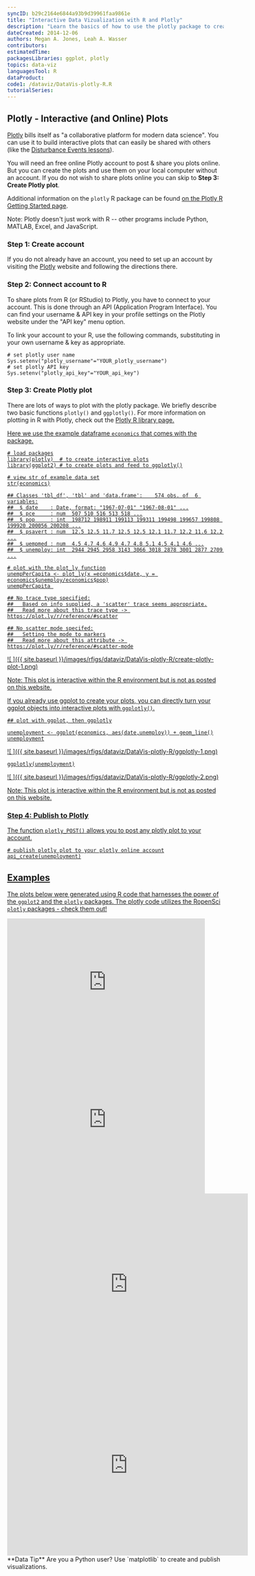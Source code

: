 ```yaml
---
syncID: b29c2164e6844a93b9d39961faa9861e
title: "Interactive Data Vizualization with R and Plotly"
description: "Learn the basics of how to use the plotly package to create interactive plots and use the Plotly API in R to share these plots."
dateCreated: 2014-12-06
authors: Megan A. Jones, Leah A. Wasser
contributors:
estimatedTime:
packagesLibraries: ggplot, plotly
topics: data-viz
languagesTool: R
dataProduct:
code1: /dataviz/DataVis-plotly-R.R
tutorialSeries:
---
```



## Plotly - Interactive (and Online) Plots

<a href="https://plot.ly/" target="_blank"> Plotly</a> 
bills itself as "a collaborative platform for modern data science". You can use
it to build  interactive plots that can easily be shared with others (like
the
<a href="{{ site.baseurl }}/teaching-modules/disturb-events-co13/detailed-lesson#drought" target="_blank"> Disturbance Events lessons</a>). 

You will need an free online Plotly account to post & share you plots online. But
you can create the plots and use them on your local computer without an account.
If you do not wish to share plots online you can skip to 
**Step 3: Create Plotly plot**. 

Additional information on the `plotly` R package can be found 
<a href="https://plot.ly/r/getting-started/" target="_blank"> on the Plotly R Getting Started page</a>.  

Note: Plotly doesn't just work with R -- other programs include Python, MATLAB,
Excel, and JavaScript. 

### Step 1: Create account
If you do not already have an account, you need to set up an account by visiting
the <a href="https://plot.ly/" target="_blank" >Plotly</a> website and following
the directions there.

### Step 2: Connect account to R 

To share plots from R (or RStudio) to Plotly, you have to connect to your 
account.  This is done through an API (Application Program Interface). You can
find your username & API key in your profile settings on the Plotly website 
under the "API key" menu option.  

To link your account to your R, use the following commands, substituting in your
own username & key as appropriate. 


    # set plotly user name
    Sys.setenv("plotly_username"="YOUR_plotly_username")
    # set plotly API key
    Sys.setenv("plotly_api_key"="YOUR_api_key")



### Step 3: Create Plotly plot
There are lots of ways to plot with the plotly package. We briefly describe two 
basic functions `plotly()` and `ggplotly()`. For more information on plotting in
R with Plotly, check out the 
<a href="https://plot.ly/r/" target="_blank"> Plotly R library page. 

Here we use the example dataframe `economics` that comes with the package. 


    # load packages
    library(plotly)  # to create interactive plots
    library(ggplot2) # to create plots and feed to ggplotly()
    
    # view str of example data set
    str(economics)

    ## Classes 'tbl_df', 'tbl' and 'data.frame':	574 obs. of  6 variables:
    ##  $ date    : Date, format: "1967-07-01" "1967-08-01" ...
    ##  $ pce     : num  507 510 516 513 518 ...
    ##  $ pop     : int  198712 198911 199113 199311 199498 199657 199808 199920 200056 200208 ...
    ##  $ psavert : num  12.5 12.5 11.7 12.5 12.5 12.1 11.7 12.2 11.6 12.2 ...
    ##  $ uempmed : num  4.5 4.7 4.6 4.9 4.7 4.8 5.1 4.5 4.1 4.6 ...
    ##  $ unemploy: int  2944 2945 2958 3143 3066 3018 2878 3001 2877 2709 ...

    # plot with the plot_ly function
    unempPerCapita <- plot_ly(x =economics$date, y = economics$unemploy/economics$pop)
    unempPerCapita 

    ## No trace type specified:
    ##   Based on info supplied, a 'scatter' trace seems appropriate.
    ##   Read more about this trace type -> https://plot.ly/r/reference/#scatter

    ## No scatter mode specifed:
    ##   Setting the mode to markers
    ##   Read more about this attribute -> https://plot.ly/r/reference/#scatter-mode

![ ]({{ site.baseurl }}/images/rfigs/dataviz/DataVis-plotly-R/create-plotly-plot-1.png)

Note: This plot is interactive within the R environment but is not as posted on
this website. 

If you already use ggplot to create your plots, you can directly turn your 
ggplot objects into interactive plots with `ggplotly()`. 


    ## plot with ggplot, then ggplotly
    
    unemployment <- ggplot(economics, aes(date,unemploy)) + geom_line()
    unemployment

![ ]({{ site.baseurl }}/images/rfigs/dataviz/DataVis-plotly-R/ggplotly-1.png)

    ggplotly(unemployment)


![ ]({{ site.baseurl }}/images/rfigs/dataviz/DataVis-plotly-R/ggplotly-2.png)


Note: This plot is interactive within the R environment but is not as posted on
this website. 

### Step 4: Publish to Plotly

The function `plotly_POST()` allows you to post any plotly plot to your account. 


    # publish plotly plot to your plotly online account
    api_create(unemployment)

## Examples

The plots below were generated using R code that harnesses the power of the
`ggplot2` and the `plotly` packages. The plotly code utilizes the <a href="http://ropensci.org/packages/" target="_blank">RopenSci `plotly` packages - check them out!</a>

<iframe width="460" height="293" frameborder="0" seamless="seamless" scrolling="no" src="https://plot.ly/~leahawasser/24.embed?width=460&height=293"></iframe>


<iframe width="460" height="345" frameborder="0" seamless="seamless" scrolling="no" src="https://plot.ly/~leahawasser/6.embed?width=460&height=345"></iframe>


<iframe width="560" height="420" frameborder="0" seamless="seamless" scrolling="no" src="https://plot.ly/~leahawasser/16.embed?width=800&height=600"></iframe>

<iframe width="560" height="420" frameborder="0" seamless="seamless" scrolling="no" src="https://plot.ly/~leahawasser/19.embed?width=800&height=600"></iframe>


<div id="ds-dataTip">
<i class="fa fa-star"></i>**Data Tip** Are you a Python user? Use `matplotlib` 
to create and publish visualizations.
</div>


